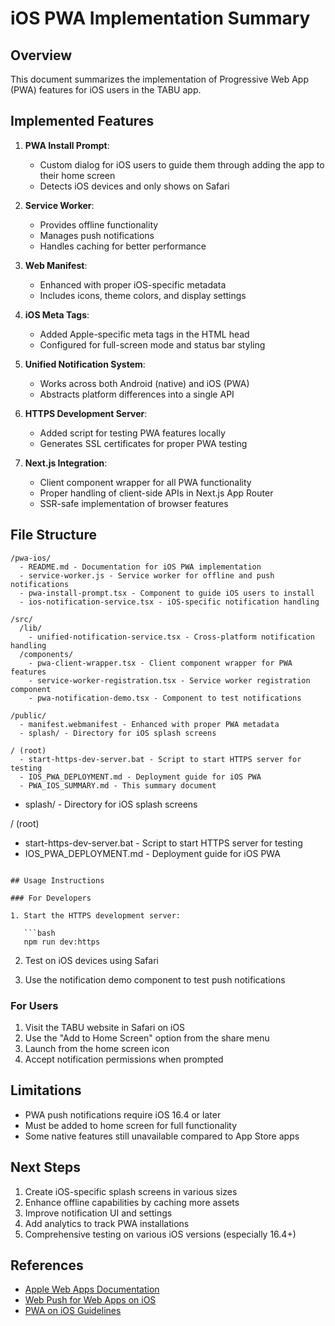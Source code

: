 # iOS PWA Implementation Summary

## Overview

This document summarizes the implementation of Progressive Web App (PWA) features for iOS users in the TABU app.

## Implemented Features

1. **PWA Install Prompt**:
   - Custom dialog for iOS users to guide them through adding the app to their home screen
   - Detects iOS devices and only shows on Safari

2. **Service Worker**:
   - Provides offline functionality
   - Manages push notifications
   - Handles caching for better performance

3. **Web Manifest**:
   - Enhanced with proper iOS-specific metadata
   - Includes icons, theme colors, and display settings

4. **iOS Meta Tags**:
   - Added Apple-specific meta tags in the HTML head
   - Configured for full-screen mode and status bar styling

5. **Unified Notification System**:
   - Works across both Android (native) and iOS (PWA)
   - Abstracts platform differences into a single API

6. **HTTPS Development Server**:
   - Added script for testing PWA features locally
   - Generates SSL certificates for proper PWA testing
   
7. **Next.js Integration**:
   - Client component wrapper for all PWA functionality
   - Proper handling of client-side APIs in Next.js App Router
   - SSR-safe implementation of browser features

## File Structure

```plaintext
/pwa-ios/
  - README.md - Documentation for iOS PWA implementation
  - service-worker.js - Service worker for offline and push notifications
  - pwa-install-prompt.tsx - Component to guide iOS users to install
  - ios-notification-service.tsx - iOS-specific notification handling

/src/
  /lib/
    - unified-notification-service.tsx - Cross-platform notification handling
  /components/
    - pwa-client-wrapper.tsx - Client component wrapper for PWA features
    - service-worker-registration.tsx - Service worker registration component
    - pwa-notification-demo.tsx - Component to test notifications

/public/
  - manifest.webmanifest - Enhanced with proper PWA metadata
  - splash/ - Directory for iOS splash screens

/ (root)
  - start-https-dev-server.bat - Script to start HTTPS server for testing
  - IOS_PWA_DEPLOYMENT.md - Deployment guide for iOS PWA
  - PWA_IOS_SUMMARY.md - This summary document
```
  - splash/ - Directory for iOS splash screens

/ (root)
  - start-https-dev-server.bat - Script to start HTTPS server for testing
  - IOS_PWA_DEPLOYMENT.md - Deployment guide for iOS PWA
```

## Usage Instructions

### For Developers

1. Start the HTTPS development server:

   ```bash
   npm run dev:https
   ```

2. Test on iOS devices using Safari

3. Use the notification demo component to test push notifications

### For Users

1. Visit the TABU website in Safari on iOS
2. Use the "Add to Home Screen" option from the share menu
3. Launch from the home screen icon
4. Accept notification permissions when prompted

## Limitations

- PWA push notifications require iOS 16.4 or later
- Must be added to home screen for full functionality
- Some native features still unavailable compared to App Store apps

## Next Steps

1. Create iOS-specific splash screens in various sizes
2. Enhance offline capabilities by caching more assets
3. Improve notification UI and settings
4. Add analytics to track PWA installations
5. Comprehensive testing on various iOS versions (especially 16.4+)

## References

- [Apple Web Apps Documentation](https://developer.apple.com/documentation/webkit/promoting_apps_with_smart_app_banners/)
- [Web Push for Web Apps on iOS](https://webkit.org/blog/13878/web-push-for-web-apps-on-ios-and-ipados/)
- [PWA on iOS Guidelines](https://firt.dev/ios-pwa-guideline/)
